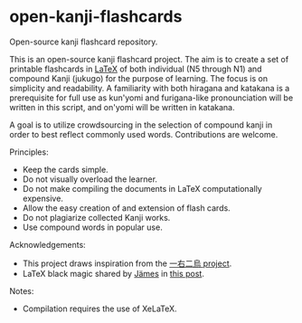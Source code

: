 # open-kanji-flashcards
Open-source kanji flashcard repository.

This is an open-source kanji flashcard project. The aim is to create a set of printable flashcards in [LaTeX](https://www.latex-project.org) of both individual (N5 through N1) and compound Kanji (jukugo) for the purpose of learning. The focus is on simplicity and readability. A familiarity with both hiragana and katakana is a prerequisite for full use as kun'yomi and furigana-like pronounciation will be written in this script, and on'yomi will be written in katakana.

A goal is to utilize crowdsourcing in the selection of compound kanji in order to best reflect commonly used words. Contributions are welcome.

Principles:
* Keep the cards simple.
* Do not visually overload the learner.
* Do not make compiling the documents in LaTeX computationally expensive.
* Allow the easy creation of and extension of flash cards.
* Do not plagiarize collected Kanji works.
* Use compound words in popular use.

Acknowledgements:
* This project draws inspiration from the [一右二烏 project](https://github.com/makemeunsee/ichimiginikarasu).
* LaTeX black magic shared by [Jämes](https://tex.stackexchange.com/users/108649/jämes) in [this post](https://tex.stackexchange.com/a/509766).

Notes:
* Compilation requires the use of XeLaTeX.
